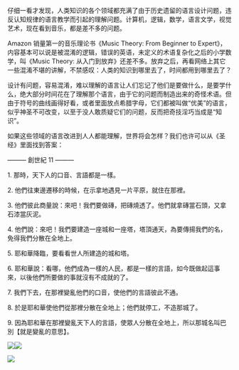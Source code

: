 仔细一看才发现，人类知识的各个领域都充满了由于历史遗留的语言设计问题，违反认知规律的语言教学而引起的理解问题。计算机，逻辑，数学，语言文学，视觉艺术，现在看到音乐，都是差不多的问题。

Amazon 销量第一的音乐理论书《Music Theory: From Beginner to Expert》，内容基本可以说是被混淆的逻辑，错误的英语，未定义的术语复杂化之后的小学数学，叫《Music Theory: 从入门到放弃》还差不多。放弃之后，再看网络上其它一些混淆不堪的讲解，不禁感叹：人类的知识到哪里去了，时间都用到哪里去了？

设计有问题，容易混淆，难以理解的语言让人们忘记了他们是要做什么，是要学什么，绝大部分时间花在了理解那个语言，由于它的问题而制造出来的奇怪术语。但由于符号的曲线画得好看，或者里面放点希腊字母，它们都被叫做“优美”的语言，似乎神圣不可改变，以至于没人敢质疑它们的问题，反而把奇技淫巧当成是“知识”。

如果这些领域的语言改进到人人都能理解，世界将会怎样？我们也许可以从《圣经》里面找到答案：

——— 創世紀 11 ———

1\. 那時，天下人的口音、言語都是一樣。

2\. 他們往東邊遷移的時候，在示拿地遇見一片平原，就住在那裡。

3\. 他們彼此商量說：來吧！我們要做磚，把磚燒透了。他們就拿磚當石頭，又拿石漆當灰泥。

4\. 他們說：來吧！我們要建造一座城和一座塔，塔頂通天，為要傳揚我們的名，免得我們分散在全地上。

5\. 耶和華降臨，要看看世人所建造的城和塔。

6\. 耶和華說：看哪，他們成為一樣的人民，都是一樣的言語，如今既做起這事來，以後他們所要做的事就沒有不成就的了。

7\. 我們下去，在那裡變亂他們的口音，使他們的言語彼此不通。

8\. 於是耶和華使他們從那裡分散在全地上；他們就停工，不造那城了。

9\. 因為耶和華在那裡變亂天下人的言語，使眾人分散在全地上，所以那城名叫巴別【就是變亂的意思】。

![](https://yinwang1.wordpress.com/wp-content/uploads/2020/12/img_5123.jpg?w=736&h=736)![](https://yinwang1.wordpress.com/wp-content/uploads/2020/12/img_5124.jpg?w=736&h=514)

![](https://yinwang1.wordpress.com/wp-content/uploads/2020/12/img_5125.jpg?w=494&h=1024)

